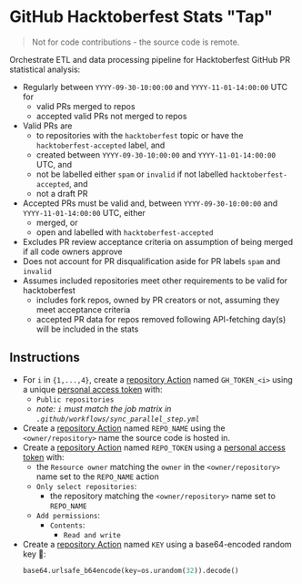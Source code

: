 # GitHub Hacktoberfest Stats "Tap"

> Not for code contributions - the source code is remote.

Orchestrate ETL and data processing pipeline for Hacktoberfest GitHub PR statistical analysis:
* Regularly between `YYYY-09-30-10:00:00` and `YYYY-11-01-14:00:00` UTC for 
  * valid PRs merged to repos
  * accepted valid PRs not merged to repos
* Valid PRs are
  * to repositories with the `hacktoberfest` topic or have the `hacktoberfest-accepted` label, and 
  * created between `YYYY-09-30-10:00:00` and `YYYY-11-01-14:00:00` UTC, and
  * not be labelled either `spam` or `invalid` if not labelled `hacktoberfest-accepted`, and
  * not a draft PR
* Accepted PRs must be valid and, between `YYYY-09-30-10:00:00` and `YYYY-11-01-14:00:00` UTC, either
  * merged, or
  * open and labelled with `hacktoberfest-accepted`
* Excludes PR review acceptance criteria on assumption of being merged if all code owners approve
* Does not account for PR disqualification aside for PR labels `spam` and `invalid`
* Assumes included repositories meet other requirements to be valid for hacktoberfest
  * includes fork repos, owned by PR creators or not, assuming they meet acceptance criteria
  * accepted PR data for repos removed following API-fetching day(s) will be included in the stats 

## Instructions

* For `i` in `{1,...,4}`, create a [repository Action](../../settings/secrets/actions/new) named `GH_TOKEN_<i>` using a unique [personal access token](https://github.com/settings/personal-access-tokens/new) with:
  * `Public repositories`
  * _note: `i` must match the job matrix in `.github/workflows/sync_parallel_step.yml`_
* Create a [repository Action](../../settings/secrets/actions/new) named `REPO_NAME` using the `<owner/repository>` name the source code is hosted in.
* Create a [repository Action](../../settings/secrets/actions/new) named `REPO_TOKEN` using a [personal access token](https://github.com/settings/personal-access-tokens/new) with:
  * the `Resource owner` matching the `owner` in the `<owner/repository>` name set to the `REPO_NAME` action
  * `Only select repositories`:
    * the repository matching the `<owner/repository>` name set to `REPO_NAME`
  * `Add permissions`:
    * `Contents`:
      * `Read and write`
* Create a [repository Action](../../settings/secrets/actions/new) named `KEY` using a base64-encoded random key 🔑:
    ```python
    base64.urlsafe_b64encode(key=os.urandom(32)).decode()
    ```
